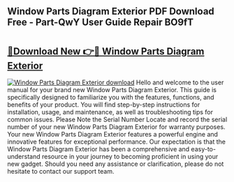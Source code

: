 ## Window Parts Diagram Exterior PDF Download Free - Part-QwY User Guide Repair BO9fT

# <h2><a href="http://dfimeeh.blite.top/?on=Window+Parts+Diagram+Exterior">🔗Download New 👉🔴 Window Parts Diagram Exterior</a></h2>

[![Window Parts Diagram Exterior download](https://i.imgur.com/lujVjoI.png)](http://dfimeeh.blite.top/?on=Window+Parts+Diagram+Exterior)
Hello and welcome to the user manual for your brand new Window Parts Diagram Exterior. This guide is specifically designed to familiarize you with the features, functions, and benefits of your product. You will find step-by-step instructions for installation, usage, and maintenance, as well as troubleshooting tips for common issues. Please Note the Serial Number Locate and record the serial number of your new Window Parts Diagram Exterior for warranty purposes. Your new Window Parts Diagram Exterior features a powerful engine and innovative features for exceptional performance. Our expectation is that the Window Parts Diagram Exterior has been a comprehensive and easy-to-understand resource in your journey to becoming proficient in using your new gadget. Should you need any assistance or clarification, please do not hesitate to contact our support team.
